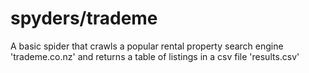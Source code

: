 # spyders/trademe
A basic spider that crawls a popular rental property search engine 'trademe.co.nz' and returns a table of listings in a csv file 'results.csv'
